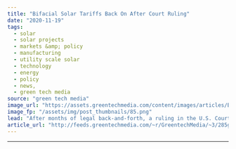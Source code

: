 ```yaml
---
title: "Bifacial Solar Tariffs Back On After Court Ruling"
date: "2020-11-19"
tags: 
  - solar
  - solar projects
  - markets &amp; policy
  - manufacturing
  - utility scale solar
  - technology
  - energy
  - policy
  - news,
  - green tech media
source: "green tech media"
image_url: "https://assets.greentechmedia.com/content/images/articles/Bifacial_Solar_Modules_Chile_XL.jpg"
image_fp: "/assets/img/post_thumbnails/85.png"
lead: "After months of legal back-and-forth, a ruling in the U.S. Court of International Trade has reinstated tariffs on two-sided solar panels, giving the Trump administration a victory in its waning days. Despite numerous attempts by the Trump administrat ..."
article_url: "http://feeds.greentechmedia.com/~r/GreentechMedia/~3/285gIAomZak/bifacial-tariffs-back-on-after-court-ruling"
---
```


---
